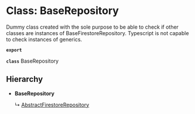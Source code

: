 
# Class: BaseRepository

Dummy class created with the sole purpose to be able to
check if other classes are instances of BaseFirestoreRepository.
Typescript is not capable to check instances of generics.

**`export`** 

**`class`** BaseRepository

## Hierarchy

* **BaseRepository**

  ↳ [AbstractFirestoreRepository](abstractfirestorerepository.md)
